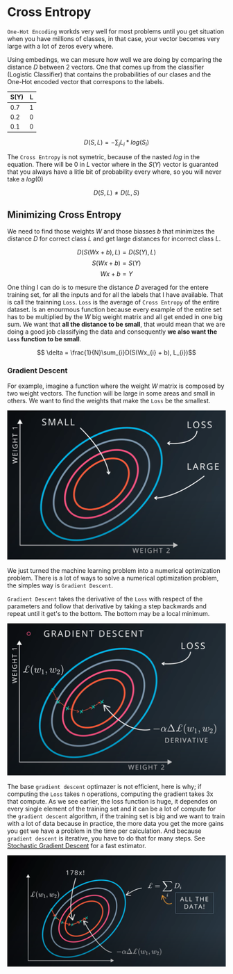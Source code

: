 # Cross Entropy

`One-Hot Encoding` workds very well for most problems until you get situation when you have millions of classes, in that case, your vector becomes very large with a lot of zeros every where.

Using embedings, we can mesure how well we are doing by comparing the distance $D$ between 2 vectors. One that comes up from the classifier (Logistic Classifier) that contains the probabilities of our clases and the One-Hot encoded vector that correspons to the labels.

|S(Y)|L|
|---|---|
|0.7|1|
|0.2|0|
|0.1|0|

$$ D(S,L) = -\sum_{j}L_{i}*log(S_{i}) $$

The `Cross Entropy` is not symetric, because of the nasted $log$ in the equation. There will be 0 in $L$ vector where in the $S(Y)$ vector is guaranted that you always have a litle bit of probability every where, so you will never take a $log(0)$

$$ D(S,L) \neq D(L,S) $$ 

## Minimizing Cross Entropy

We need to find those weights $W$ and those biasses $b$ that minimizes the distance $D$ for correct class $L$ and get large distances for incorrect class $L$. 

$$ D(S(Wx + b),L) = D(S(Y), L) $$ 
$$ S(Wx + b) = S(Y) $$ 
$$ Wx + b = Y $$ 

One thing I can do is to mesure the distance $D$ averaged for the entere training set, for all the inputs and for all the labels that I have available. That is call the trainning `Loss`. `Loss` is the average of `Cross Entropy` of the entire dataset. Is an enourmous function because every example of the entire set has to be multiplied by the $W$ big weight matrix and all get ended in one big sum. We want that **all the distance to be small**, that would mean that we are doing a good job classifying the data and consequently **we also want the `Loss` function to be small**.

$$ \delta = \frac{1}{N}\sum_{i}D(S(Wx_{i} + b), L_{i})$$

### Gradient Descent

For example, imagine a function where the weight $W$ matrix is composed by two weight vectors. The function will be large in some areas and small in others. We want to find the weights that make the `Loss` be the smallest.

![Udacity](../Img/weights-small-large-loss.png)

We just turned the machine learning problem into a numerical optimization problem. There is a lot of ways to solve a numerical optimization problem, the simples way is `Gradient Descent`.

`Gradient Descent` takes the derivative of the `Loss` with respect of the parameters and follow that derivative by taking a step backwards and repeat until it get's to the bottom. The bottom may be a local minimum.

![Udacity](../Img/loss-gradient-descent.png)

The base `gradient descent` optimazer is not efficient, here is why; if computing the `Loss` takes n operations, computing the gradient takes 3x that compute. As we see earlier, the loss function is huge, it dependes on every single element of the training set and it can be a lot of compute for the `gradient descent` algorithm, if the training set is big and we want to train with a lot of data because in practice, the more data you get the more gains you get we have a problem in the time per calculation. And because `gradient descent` is iterative, you have to do that for many steps. See [Stochastic Gradient Descent](../stochastic-gradient-descent.md) for a fast estimator.

![Udacity](../Img/gradient-descent-problem.png)

